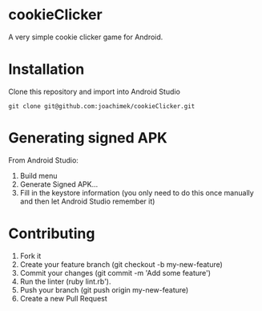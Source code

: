 # cookieClicker
A very simple cookie clicker game for Android.

# Installation
Clone this repository and import into Android Studio

```
git clone git@github.com:joachimek/cookieClicker.git
```

# Generating signed APK
From Android Studio:

1. Build menu
2. Generate Signed APK...
3. Fill in the keystore information (you only need to do this once manually and then let Android Studio remember it)

# Contributing
1. Fork it
2. Create your feature branch (git checkout -b my-new-feature)
3. Commit your changes (git commit -m 'Add some feature')
4. Run the linter (ruby lint.rb').
5. Push your branch (git push origin my-new-feature)
6. Create a new Pull Request
